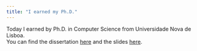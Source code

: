 ```yaml
---
title: "I earned my Ph.D."
---
```

Today I earned by Ph.D. in Computer Science from Universidade Nova de Lisboa.  
You can find the dissertation [here][dissertation] and the slides [here][slides].

[dissertation]: https://run.unl.pt/bitstream/10362/71218/1/Vale_2019.pdf
[slides]: https://speakerdeck.com/tvale/executing-requests-concurrently-in-state-machine-replication
